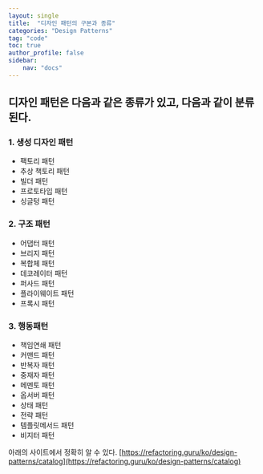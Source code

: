 ```yaml
---
layout: single
title:  "디자인 패턴의 구본과 종류"
categories: "Design Patterns"
tag: "code"
toc: true
author_profile: false
sidebar:
    nav: "docs"
---
```


## 디자인 패턴은 다음과 같은 종류가 있고, 다음과 같이 분류된다.  


### 1. 생성 디자인 패턴  
- 팩토리 패턴  
- 추상 책토리 패턴  
- 빌더 패턴  
- 프로토타입 패턴  
- 싱글텅 패턴  

### 2. 구조 패턴  
- 어댑터 패턴  
- 브리지 패턴  
- 복합체 패턴  
- 데코레이터 패턴  
- 퍼사드 패턴  
- 플라이웨이트 패턴  
- 프록시 패턴  

### 3. 행동패턴  
- 책임연쇄 패턴  
- 커맨드 패턴  
- 반복자 패턴  
- 중재자 패턴  
- 메멘토 패턴  
- 옵서버 패턴  
- 상태 패턴  
- 전략 패턴  
- 템플릿메서드 패턴  
- 비지터 패턴  

아래의 사이트에서 정확히 알 수 있다.
[https://refactoring.guru/ko/design-patterns/catalog](https://refactoring.guru/ko/design-patterns/catalog)